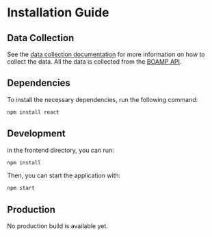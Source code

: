 # Installation Guide

## Data Collection

See the [data collection documentation](/DATA.md) for more information on how to collect the data.
All the data is collected from the [BOAMP API](https://www.data.gouv.fr/fr/datasets/boamp-api/).

## Dependencies

To install the necessary dependencies, run the following command:

```bash
npm install react
```

## Development

in the frontend directory, you can run:

```bash
npm install
```

Then, you can start the application with:

```bash
npm start
```

## Production

No production build is available yet.